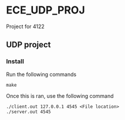 # ECE_UDP_PROJ
Project for 4122

## UDP project 

### Install

Run the following commands

```
make
``` 

Once this is ran, use the following command

```
./client.out 127.0.0.1 4545 <File location>
./server.out 4545
```
